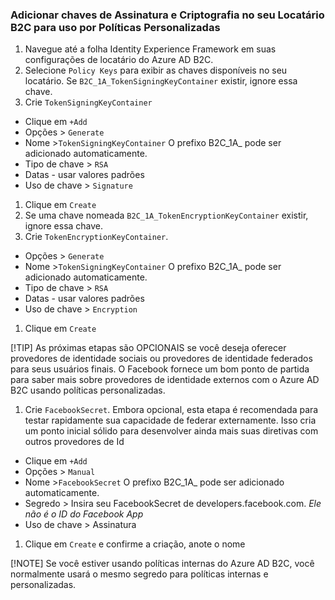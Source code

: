 
### <a name="add-signing-and-encryption-keys-to-your-b2c-tenant-for-use-by-custom-policies"></a>Adicionar chaves de Assinatura e Criptografia no seu Locatário B2C para uso por Políticas Personalizadas

1. Navegue até a folha Identity Experience Framework em suas configurações de locatário do Azure AD B2C.
1. Selecione `Policy Keys` para exibir as chaves disponíveis no seu locatário. Se `B2C_1A_TokenSigningKeyContainer` existir, ignore essa chave.
1. Crie `TokenSigningKeyContainer`  
 * Clique em `+Add`
 * Opções > `Generate`
 * Nome >`TokenSigningKeyContainer` O prefixo B2C_1A_ pode ser adicionado automaticamente.
 * Tipo de chave > `RSA`
 * Datas - usar valores padrões
 * Uso de chave > `Signature`
1. Clique em `Create`
1. Se uma chave nomeada `B2C_1A_TokenEncryptionKeyContainer` existir, ignore essa chave.
1. Crie `TokenEncryptionKeyContainer`.
 * Opções > `Generate`
 * Nome >`TokenSigningKeyContainer` O prefixo B2C_1A_ pode ser adicionado automaticamente.
 * Tipo de chave > `RSA`
 * Datas - usar valores padrões
 * Uso de chave > `Encryption`
1. Clique em `Create`


[!TIP]
As próximas etapas são OPCIONAIS se você deseja oferecer provedores de identidade sociais ou provedores de identidade federados para seus usuários finais.  O Facebook fornece um bom ponto de partida para saber mais sobre provedores de identidade externos com o Azure AD B2C usando políticas personalizadas.

1. Crie `FacebookSecret`.  Embora opcional, esta etapa é recomendada para testar rapidamente sua capacidade de federar externamente.  Isso cria um ponto inicial sólido para desenvolver ainda mais suas diretivas com outros provedores de Id
 * Clique em `+Add`
 * Opções > `Manual`
 * Nome >`FacebookSecret` O prefixo B2C_1A_ pode ser adicionado automaticamente.
 * Segredo > Insira seu FacebookSecret de developers.facebook.com.  *Ele não é o ID do Facebook App*
 * Uso de chave > Assinatura
1. Clique em `Create` e confirme a criação, anote o nome

[!NOTE]
Se você estiver usando políticas internas do Azure AD B2C, você normalmente usará o mesmo segredo para políticas internas e personalizadas. 
